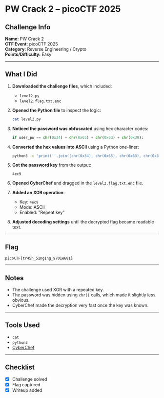 # PW Crack 2 – picoCTF 2025

## Challenge Info
**Name:** PW Crack 2  
**CTF Event:** picoCTF 2025  
**Category:** Reverse Engineering / Crypto  
**Points/Difficulty:** Easy  

---

## What I Did

1. **Downloaded the challenge files**, which included:
   - `level2.py`
   - `level2.flag.txt.enc`

2. **Opened the Python file** to inspect the logic:
   ```bash
   cat level2.py
   ```

3. **Noticed the password was obfuscated** using hex character codes:
   ```python
   if user_pw == chr(0x34) + chr(0x65) + chr(0x63) + chr(0x39):
   ```

4. **Converted the hex values into ASCII** using a Python one-liner:
   ```bash
   python3 -c "print(''.join([chr(0x34), chr(0x65), chr(0x63), chr(0x39)]))"
   ```

5. **Got the password key** from the output:
   ```
   4ec9
   ```

6. **Opened CyberChef** and dragged in the `level2.flag.txt.enc` file.

7. **Added an XOR operation**:
   - Key: `4ec9`
   - Mode: ASCII
   - Enabled: "Repeat key"

8. **Adjusted decoding settings** until the decrypted flag became readable text.

---

## Flag

`picoCTF{tr45h_51ng1ng_9701e681}`

---

## Notes

- The challenge used XOR with a repeated key.
- The password was hidden using `chr()` calls, which made it slightly less obvious.
- CyberChef made the decryption very fast once the key was known.

---

## Tools Used

- `cat`
- `python3`
- [CyberChef](https://gchq.github.io/CyberChef/)

---

## Checklist

- [x] Challenge solved  
- [x] Flag captured  
- [x] Writeup added  
